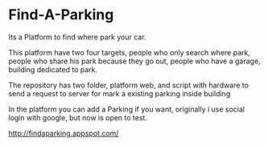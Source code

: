 # Find-A-Parking

Its a Platform to find where park your car.

This platform have two four targets, people who only search where park, people who share his park because they go out, people who have a garage, building dedicated to park.

The repository has two folder, platform web, and script with hardware to send a request to server for mark a existing parking inside building

In the platform you can add a Parking if you want, originally i use social login with google, but now is open to test.

http://findaparking.appspot.com/
